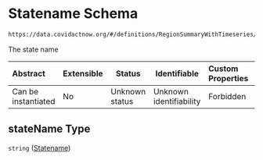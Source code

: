 # Statename Schema

```txt
https://data.covidactnow.org/#/definitions/RegionSummaryWithTimeseries/properties/stateName
```

The state name


| Abstract            | Extensible | Status         | Identifiable            | Custom Properties | Additional Properties | Access Restrictions | Defined In                                                   |
| :------------------ | ---------- | -------------- | ----------------------- | :---------------- | --------------------- | ------------------- | ------------------------------------------------------------ |
| Can be instantiated | No         | Unknown status | Unknown identifiability | Forbidden         | Allowed               | none                | [schemas.json\*](../out/schemas.json "open original schema") |

## stateName Type

`string` ([Statename](schemas-definitions-regionsummarywithtimeseries-properties-statename.md))
